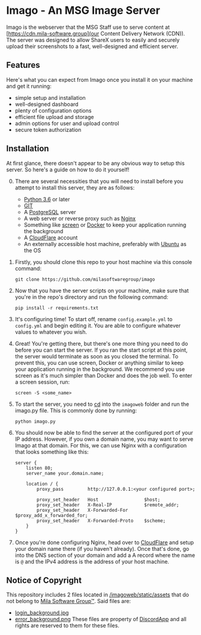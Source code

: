 # Imago - An MSG Image Server

Imago is the webserver that the MSG Staff use to serve content at [https://cdn.mila-software.group](our Content Delivery Network (CDN)). The server was designed to allow ShareX users to easily and securely upload their screenshots to a fast, well-designed and efficient server.

## Features

Here's what you can expect from Imago once you install it on your machine and get it running:
- simple setup and installation
- well-designed dashboard
- plenty of configuration options
- efficient file upload and storage
- admin options for user and upload control
- secure token authorization

## Installation

At first glance, there doesn't appear to be any obvious way to setup this server. So here's a guide on how to do it yourself!

0. There are several necessities that you will need to install before you attempt to install this server, they are as follows:
    - [Python 3.6](https://www.python.org/downloads/release/python-3610/) or later
    - [GIT](https://git-scm.com/downloads)
    - A [PostgreSQL](https://postgresql.org) server
    - A web server or reverse proxy such as [Nginx](https://nginx.com)
    - Something like [screen](https://gnu.org/software/screen/) or [Docker](https://docker.com) to keep your application running the background
    - A [CloudFlare](https://cloudflare.com) account
    - An externally accessible host machine, preferably with [Ubuntu](https://ubuntu.com) as the OS

1. Firstly, you should clone this repo to your host machine via this console command:
    
    ```
    git clone https://github.com/milasoftwaregroup/imago
    ```

2. Now that you have the server scripts on your machine, make sure that you're in the repo's directory and run the following command:
    ```
    pip install -r requirements.txt
    ```

3. It's configuring time! To start off, rename `config.example.yml` to `config.yml` and begin editing it. You are able to configure whatever values to whatever you wish.

4. Great! You're getting there, but there's one more thing you need to do before you can start the server. If you ran the start script at this point, the server would terminate as soon as you closed the terminal. To prevent this, you can use screen, Docker or anything similar to keep your application running in the background. We recommend you use screen as it's much simpler than Docker and does the job well. To enter a screen session, run:
    ```
    screen -S <some_name>
    ```

5. To start the server, you need to [cd](https://www.google.co.uk/url?sa=t&rct=j&q=&esrc=s&source=web&cd=11&cad=rja&uact=8&ved=2ahUKEwiN0pGc_LroAhUYkHIEHTTiC1wQFjAKegQIBxAB&url=https%3A%2F%2Fen.wikipedia.org%2Fwiki%2FCd_(command)&usg=AOvVaw3bknciTsDVK0HpAMlObHtH) into the `imagoweb` folder and run the imago.py file. This is commonly done by running:
    ```
    python imago.py
    ```

6. You should now be able to find the server at the configured port of your IP address. However, if you own a domain name, you may want to serve Imago at that domain. For this, we can use Nginx with a configuration that looks something like this:
    ```
    server {
        listen 80;
        server_name your.domain.name;

        location / {
            proxy_pass         http://127.0.0.1:<your configured port>;

            proxy_set_header   Host                 $host;
            proxy_set_header   X-Real-IP            $remote_addr;
            proxy_set_header   X-Forwarded-For      $proxy_add_x_forwarded_for;
            proxy_set_header   X-Forwarded-Proto    $scheme;
        }
    }
    ```

7. Once you're done configuring Nginx, head over to [CloudFlare](https://cloudflare.com) and setup your domain name there (if you haven't already). Once that's done, go into the DNS section of your domain and add a A record where the name is `@` and the IPv4 address is the address of your host machine. 

## Notice of Copyright

This repository includes 2 files located in [/imagoweb/static/assets](https://github.com/milasoftwaregroup/imago/tree/master/imagoweb/static/assets) that do not belong to [Mila Software Group™](https://mila-software.group). Said files are:
- [login_background.jpg](https://github.com/milasoftwaregroup/imago/tree/master/imagoweb/static/assets/login_background.jpg)
- [error_background.png](https://github.com/milasoftwaregroup/imago/tree/master/imagoweb/static/assets/error_background.png)
These files are property of [DiscordApp](https://discordapp.com) and all rights are reserved to them for these files.